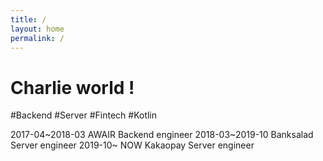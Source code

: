 ```yaml
---
title: /
layout: home
permalink: /
---
```


# Charlie world !

#Backend #Server #Fintech #Kotlin

2017-04~2018-03 AWAIR Backend engineer
2018-03~2019-10 Banksalad Server engineer
2019-10~  NOW   Kakaopay Server engineer 
